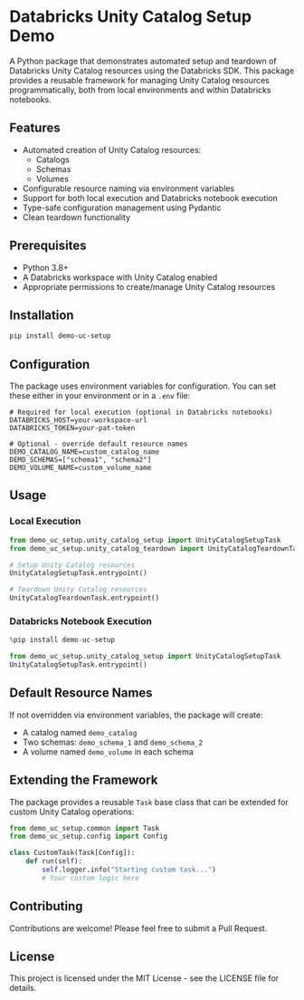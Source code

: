 # Databricks Unity Catalog Setup Demo

A Python package that demonstrates automated setup and teardown of Databricks Unity Catalog resources using the Databricks SDK. This package provides a reusable framework for managing Unity Catalog resources programmatically, both from local environments and within Databricks notebooks.

## Features

- Automated creation of Unity Catalog resources:
  - Catalogs
  - Schemas
  - Volumes
- Configurable resource naming via environment variables
- Support for both local execution and Databricks notebook execution
- Type-safe configuration management using Pydantic
- Clean teardown functionality

## Prerequisites

- Python 3.8+
- A Databricks workspace with Unity Catalog enabled
- Appropriate permissions to create/manage Unity Catalog resources

## Installation

```bash
pip install demo-uc-setup
```

## Configuration

The package uses environment variables for configuration. You can set these either in your environment or in a `.env` file:

```env
# Required for local execution (optional in Databricks notebooks)
DATABRICKS_HOST=your-workspace-url
DATABRICKS_TOKEN=your-pat-token

# Optional - override default resource names
DEMO_CATALOG_NAME=custom_catalog_name
DEMO_SCHEMAS=["schema1", "schema2"]
DEMO_VOLUME_NAME=custom_volume_name
```

## Usage

### Local Execution

```python
from demo_uc_setup.unity_catalog_setup import UnityCatalogSetupTask
from demo_uc_setup.unity_catalog_teardown import UnityCatalogTeardownTask

# Setup Unity Catalog resources
UnityCatalogSetupTask.entrypoint()

# Teardown Unity Catalog resources
UnityCatalogTeardownTask.entrypoint()
```

### Databricks Notebook Execution

```python
%pip install demo-uc-setup

from demo_uc_setup.unity_catalog_setup import UnityCatalogSetupTask
UnityCatalogSetupTask.entrypoint()
```

## Default Resource Names

If not overridden via environment variables, the package will create:
- A catalog named `demo_catalog`
- Two schemas: `demo_schema_1` and `demo_schema_2`
- A volume named `demo_volume` in each schema

## Extending the Framework

The package provides a reusable `Task` base class that can be extended for custom Unity Catalog operations:

```python
from demo_uc_setup.common import Task
from demo_uc_setup.config import Config

class CustomTask(Task[Config]):
    def run(self):
        self.logger.info("Starting custom task...")
        # Your custom logic here
```

## Contributing

Contributions are welcome! Please feel free to submit a Pull Request.

## License

This project is licensed under the MIT License - see the LICENSE file for details.
